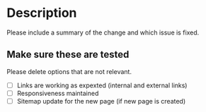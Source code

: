 # Description

Please include a summary of the change and which issue is fixed. 

## Make sure these are tested

Please delete options that are not relevant.

- [ ] Links are working as expexted (internal and external links)
- [ ] Responsiveness maintained
- [ ] Sitemap update for the new page (if new page is created)
